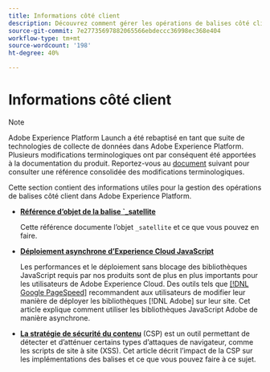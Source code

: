 ```yaml
---
title: Informations côté client
description: Découvrez comment gérer les opérations de balises côté client de votre application web ou mobile.
source-git-commit: 7e27735697882065566ebdeccc36998ec368e404
workflow-type: tm+mt
source-wordcount: '198'
ht-degree: 40%

---
```


# Informations côté client

>[!NOTE]
>
>Adobe Experience Platform Launch a été rebaptisé en tant que suite de technologies de collecte de données dans Adobe Experience Platform. Plusieurs modifications terminologiques ont par conséquent été apportées à la documentation du produit. Reportez-vous au [document](../../term-updates.md) suivant pour consulter une référence consolidée des modifications terminologiques.

Cette section contient des informations utiles pour la gestion des opérations de balises côté client dans Adobe Experience Platform.

* [**Référence d’objet de la balise `_satellite**](satellite-object.md)

   Cette référence documente l’objet `_satellite` et ce que vous pouvez en faire.

* [**Déploiement asynchrone d’Experience Cloud JavaScript**](asynchronous-deployment.md)

   Les performances et le déploiement sans blocage des bibliothèques JavaScript requis par nos produits sont de plus en plus importants pour les utilisateurs de Adobe Experience Cloud. Des outils tels que [[!DNL Google PageSpeed]](https://developers.google.com/speed/pagespeed/insights/) recommandent aux utilisateurs de modifier leur manière de déployer les bibliothèques [!DNL Adobe] sur leur site. Cet article explique comment utiliser les bibliothèques JavaScript Adobe de manière asynchrone.

* [**La stratégie de sécurité du contenu**](content-security-policy.md) (CSP) est un outil permettant de détecter et d’atténuer certains types d’attaques de navigateur, comme les scripts de site à site (XSS). Cet article décrit l’impact de la CSP sur les implémentations des balises et ce que vous pouvez faire à ce sujet.
